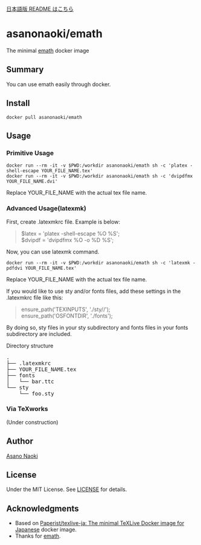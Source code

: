 [日本語版 README はこちら](/README_ja.md)

# asanonaoki/emath
The minimal [emath](http://emath.s40.xrea.com/) docker image


## Summary
You can use emath easily through docker.


## Install
```
docker pull asanonaoki/emath
```

## Usage
### Primitive Usage
```
docker run --rm -it -v $PWD:/workdir asanonaoki/emath sh -c 'platex -shell-escape YOUR_FILE_NAME.tex'
docker run --rm -it -v $PWD:/workdir asanonaoki/emath sh -c 'dvipdfmx YOUR_FILE_NAME.dvi'
```
Replace YOUR_FILE_NAME with the actual tex file name.

### Advanced Usage(latexmk)
First, create .latexmkrc file. Example is below:
>$latex = 'platex -shell-escape %O %S';  
>$dvipdf = 'dvipdfmx %O -o %D %S';  

Now, you can use latexmk command.
```
docker run --rm -it -v $PWD:/workdir asanonaoki/emath sh -c 'latexmk -pdfdvi YOUR_FILE_NAME.tex'
```
Replace YOUR_FILE_NAME with the actual tex file name.

If you would like to use sty and/or fonts files, add these settings in the .latexmkrc file like this:
>ensure_path('TEXINPUTS', './sty//');  
>ensure_path('OSFONTDIR', './fonts');  

By doing so, sty files in your sty subdirectory and fonts files in your fonts subdirectory are included.

Directory structure
<pre>
.
├── .latexmkrc
├── YOUR_FILE_NAME.tex
├── fonts
│   └── bar.ttc
└── sty
    └── foo.sty
</pre>

### Via TeXworks
(Under construction)

## Author
[Asano Naoki](https://asanonaoki.com/blog/)


## License
Under the MIT License. See [LICENSE](/LICENSE) for details.


## Acknowledgments
- Based on [Paperist/texlive-ja: The minimal TeXLive Docker image for Japanese](https://github.com/Paperist/texlive-ja) docker image.
- Thanks for [emath](http://emath.s40.xrea.com/).

